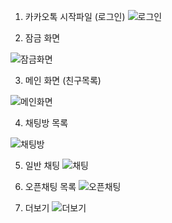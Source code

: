 
1. 카카오톡 시작파일 (로그인)
 ![로그인](./시연/image-2.png)

 2. 잠금 화면 

 ![잠금화면](./시연/image-3.png)

 3. 메인 화면 (친구목록)

 ![메인화면](./시연/image-4.png)

 4. 채팅방 목록 

 ![채팅방](./시연/image-5.png) 
 
 5. 일반 채팅 
 ![채팅](./시연/image-6png)

 6. 오픈채팅 목록 
 ![오픈채팅](./시연/image-7.png)

 7. 더보기 
 ![더보기](./시연/image-8.png)